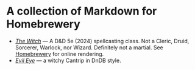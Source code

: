 # A collection of Markdown for Homebrewery

- [_The Witch_](./witch.md) &mdash; A D&amp;D 5e (2024) spellcasting class.
  Not a Cleric, Druid, Sorcerer, Warlock, nor Wizard. Definitely not a
  martial.
  See [Homebrewery](https://homebrewery.naturalcrit.com/edit/acC04Sqxbdca) for
  online rendering.
- [_Evil Eye_](./evil-eye.md) &mdash; a witchy Cantrip in DnDB style.
